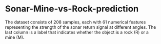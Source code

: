 # Sonar-Mine-vs-Rock-prediction
The dataset consists of 208 samples, each with 61 numerical features representing the strength of the sonar return signal at different angles. The last column is a label that indicates whether the object is a rock (R) or a mine (M).
